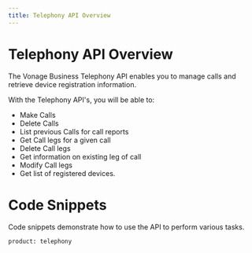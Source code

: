 ```yaml
---
title: Telephony API Overview
---
```

# Telephony API Overview

The Vonage Business Telephony API enables you to manage calls and retrieve device registration information.

With the Telephony API's, you will be able to:

* Make Calls
* Delete Calls
* List previous Calls for call reports
* Get Call legs for a given call
* Delete Call legs
* Get information on existing leg of call
* Modify Call legs
* Get list of registered devices.

# Code Snippets

Code snippets demonstrate how to use the API to perform various tasks.

```code_snippet_list
product: telephony
```
